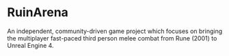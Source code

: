 # RuinArena

An independent, community-driven game project which focuses on bringing the multiplayer fast-paced third person melee combat from Rune (2001) to Unreal Engine 4.
